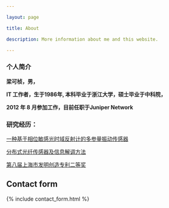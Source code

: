 ```yaml
---

layout: page

title: About

description: More information about me and this website.

---
```


### 个人简介 
**梁可桢，男，**

**IT 工作者，生于1986年, 本科毕业于浙江大学，硕士毕业于中科院，**

**2012 年 8 月参加工作，目前任职于Juniper Network**

###   研究经历：
[一种基于相位敏感光时域反射计的多参量振动传感器](http://www.cnki.com.cn/Article/CJFDTotal-JJZZ201208025.htm)

[分布式光纤传感器及信息解调方法](http://www.soopat.com/Patent/201210099835)

[第八届上海市发明创造专利二等奖](http://sh.eastday.com/m/20161219/u1ai10172274.html)


## Contact form


{% include contact_form.html %}

 
